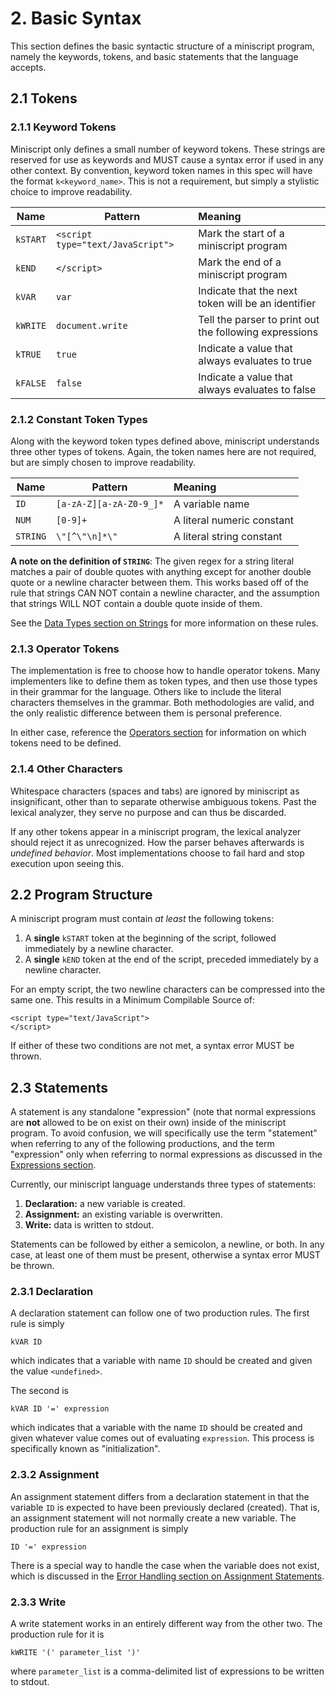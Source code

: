 # 2. Basic Syntax
This section defines the basic syntactic structure of a miniscript program, namely the keywords, tokens, and basic statements that the language accepts.


## 2.1 Tokens

### 2.1.1 Keyword Tokens
Miniscript only defines a small number of keyword tokens. These strings are reserved for use as keywords and MUST cause a syntax error if used in any other context. By convention, keyword token names in this spec will have the format `k<keyword_name>`. This is not a requirement, but simply a stylistic choice to improve readability.

|   Name   |              Pattern              |                        Meaning                         |
| -------- | --------------------------------- | :----------------------------------------------------- |
| `kSTART` | `<script type="text/JavaScript">` | Mark the start of a miniscript program                 |
| `kEND`   | `</script>`                       | Mark the end of a miniscript program                   |
| `kVAR`   | `var`                             | Indicate that the next token will be an identifier     |
| `kWRITE` | `document.write`                  | Tell the parser to print out the following expressions |
| `kTRUE`  | `true`                            | Indicate a value that always evaluates to true         |
| `kFALSE` | `false`                           | Indicate a value that always evaluates to false        |

### 2.1.2 Constant Token Types
Along with the keyword token types defined above, miniscript understands three other types of tokens. Again, the token names here are not required, but are simply chosen to improve readability.

|   Name   |         Pattern         |          Meaning           |
| -------- | ----------------------- | :------------------------- |
| `ID`     | `[a-zA-Z][a-zA-Z0-9_]*` | A variable name            |
| `NUM`    | `[0-9]+`                | A literal numeric constant |
| `STRING` | `\"[^\"\n]*\"`          | A literal string constant  |

**A note on the definition of `STRING`**: The given regex for a string literal matches a pair of double quotes with anything except for another double quote or a newline character between them. This works based off of the rule that strings CAN NOT contain a newline character, and the assumption that strings WILL NOT contain a double quote inside of them.

See the [Data Types section on Strings]() for more information on these rules.

### 2.1.3 Operator Tokens
The implementation is free to choose how to handle operator tokens. Many implementers like to define them as token types, and then use those types in their grammar for the language. Others like to include the literal characters themselves in the grammar. Both methodologies are valid, and the only realistic difference between them is personal preference.

In either case, reference the [Operators section]() for information on which tokens need to be defined.

### 2.1.4 Other Characters
Whitespace characters (spaces and tabs) are ignored by miniscript as insignificant, other than to separate otherwise ambiguous tokens. Past the lexical analyzer, they serve no purpose and can thus be discarded.

If any other tokens appear in a miniscript program, the lexical analyzer should reject it as unrecognized. How the parser behaves afterwards is *undefined behavior*. Most implementations choose to fail hard and stop execution upon seeing this.


## 2.2 Program Structure
A miniscript program must contain *at least* the following tokens:

  1. A **single** `kSTART` token at the beginning of the script, followed immediately by a newline character.
  2. A **single** `kEND` token at the end of the script, preceded immediately by a newline character.

For an empty script, the two newline characters can be compressed into the same one. This results in a Minimum Compilable Source of:

    <script type="text/JavaScript">
    </script>

If either of these two conditions are not met, a syntax error MUST be thrown.


## 2.3 Statements
A statement is any standalone "expression" (note that normal expressions are **not** allowed to be on exist on their own) inside of the miniscript program. To avoid confusion, we will specifically use the term "statement" when referring to any of the following productions, and the term "expression" only when referring to normal expressions as discussed in the [Expressions section]().

Currently, our miniscript language understands three types of statements:

  1. **Declaration:** a new variable is created.
  2. **Assignment:** an existing variable is overwritten.
  3. **Write:** data is written to stdout.

Statements can be followed by either a semicolon, a newline, or both. In any case, at least one of them must be present, otherwise a syntax error MUST be thrown.

### 2.3.1 Declaration
A declaration statement can follow one of two production rules. The first rule is simply

    kVAR ID

which indicates that a variable with name `ID` should be created and given the value `<undefined>`.

The second is

    kVAR ID '=' expression

which indicates that a variable with the name `ID` should be created and given whatever value comes out of evaluating `expression`. This process is specifically known as "initialization".

### 2.3.2 Assignment
An assignment statement differs from a declaration statement in that the variable `ID` is expected to have been previously declared (created). That is, an assignment statement will not normally create a new variable. The production rule for an assignment is simply

    ID '=' expression

There is a special way to handle the case when the variable does not exist, which is discussed in the [Error Handling section on Assignment Statements]().

### 2.3.3 Write
A write statement works in an entirely different way from the other two. The production rule for it is

    kWRITE '(' parameter_list ')'

where `parameter_list` is a comma-delimited list of expressions to be written to stdout.
